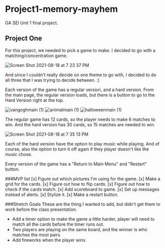 # Project1-memory-mayhem
GA SEI Unit 1 final project.

## Project One
For this project, we needed to pick a game to make. 
I decided to go with a matching/concentration game. 

![Screen Shot 2021-08-18 at 7 23 37 PM](https://user-images.githubusercontent.com/6404196/129997675-08ee3fd8-ed73-43b6-9a92-eb0468f7f889.png)

And since I couldn't really decide on one theme to go with, I decided to do all three that I was trying to decide between. :) 

Each version of the game has a regular version, and a hard version. From the main page, the regular version loads, but there is a button to go to the Hard Version right at the top. 

![vangoghmain (1)](https://user-images.githubusercontent.com/6404196/129998211-0b610c63-b16d-4366-b993-6e86103e60b3.png)
![animalmain (1)](https://user-images.githubusercontent.com/6404196/129998214-2723f1d5-dc90-43c7-a4c5-f980eb159d10.png)
![halloweenmain (1)](https://user-images.githubusercontent.com/6404196/129998216-3760ea62-2cc9-4f22-9456-c0c0bf88b4e6.png)

The regular game has 12 cards, so the player needs to make 6 matches to win. 
And the hard version has 30 cards, so 15 matches are needed to win. 

![Screen Shot 2021-08-18 at 7 35 13 PM](https://user-images.githubusercontent.com/6404196/129998408-477f8464-976b-4e70-b14f-ad9c0ba9f31d.png)

Each of the hard version have the option to play music while playing. And of course, also the option to turn it off again if they player doesn't like the music chose. 

Every version of the game has a "Return to Main Menu" and "Restart" button.

###MVP list
[x] Figure out which pictures I'm using for the game.
[x] Make a grid for the cards.
[x] Figure out how to flip cards.
[x] Figure out how to check if the cards match.
[x] Add scoreboard to game.
[x] Set up messages instead of alerts.
[x] Stylize it.
[x] Make a restart button.

###Stretch Goals
These are the thing I wanted to add, but didn't get them to work before the class presentation. 

- Add a timer option to make the game a little harder, player will need to match all the cards before the timer runs out.
- Two players are playing on the same board, and the winner is who matches the most pairs
- Add fireworks when the player wins



